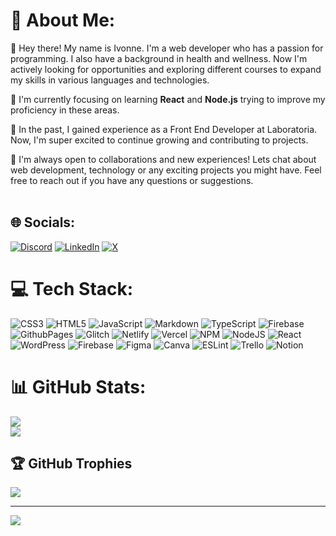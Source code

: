 # 💫 About Me:
👋 Hey there! My name is Ivonne. I'm a web developer who has a passion for programming. I also have a background in health and wellness. Now I'm actively looking for opportunities and exploring different courses to expand my skills in various languages and technologies.<br>

🌱 I'm currently focusing on learning **React** and **Node.js** trying to improve my proficiency in these areas.<br>

💼 In the past, I gained experience as a Front End Developer at Laboratoria. Now, I'm super excited to continue growing and contributing to projects.<br>

🚀 I'm always open to collaborations and new experiences! Lets chat about web development, technology or any exciting projects you might have. Feel free to reach out if you have any questions or suggestions.<br><br>



## 🌐 Socials:
[![Discord](https://img.shields.io/badge/Discord-%237289DA.svg?logo=discord&logoColor=white)](https://discord.gg/ivonthecode) [![LinkedIn](https://img.shields.io/badge/LinkedIn-%230077B5.svg?logo=linkedin&logoColor=white)](https://linkedin.com/in/ivonne-conde) [![X](https://img.shields.io/badge/X-black.svg?logo=X&logoColor=white)](https://x.com/IvOnTheCode) 

# 💻 Tech Stack:
![CSS3](https://img.shields.io/badge/css3-%231572B6.svg?style=for-the-badge&logo=css3&logoColor=white) ![HTML5](https://img.shields.io/badge/html5-%23E34F26.svg?style=for-the-badge&logo=html5&logoColor=white) ![JavaScript](https://img.shields.io/badge/javascript-%23323330.svg?style=for-the-badge&logo=javascript&logoColor=%23F7DF1E) ![Markdown](https://img.shields.io/badge/markdown-%23000000.svg?style=for-the-badge&logo=markdown&logoColor=white) ![TypeScript](https://img.shields.io/badge/typescript-%23007ACC.svg?style=for-the-badge&logo=typescript&logoColor=white) ![Firebase](https://img.shields.io/badge/firebase-%23039BE5.svg?style=for-the-badge&logo=firebase) ![GithubPages](https://img.shields.io/badge/github%20pages-121013?style=for-the-badge&logo=github&logoColor=white) ![Glitch](https://img.shields.io/badge/glitch-%233333FF.svg?style=for-the-badge&logo=glitch&logoColor=white) ![Netlify](https://img.shields.io/badge/netlify-%23000000.svg?style=for-the-badge&logo=netlify&logoColor=#00C7B7) ![Vercel](https://img.shields.io/badge/vercel-%23000000.svg?style=for-the-badge&logo=vercel&logoColor=white) ![NPM](https://img.shields.io/badge/NPM-%23CB3837.svg?style=for-the-badge&logo=npm&logoColor=white) ![NodeJS](https://img.shields.io/badge/node.js-6DA55F?style=for-the-badge&logo=node.js&logoColor=white) ![React](https://img.shields.io/badge/react-%2320232a.svg?style=for-the-badge&logo=react&logoColor=%2361DAFB) ![WordPress](https://img.shields.io/badge/WordPress-%23117AC9.svg?style=for-the-badge&logo=WordPress&logoColor=white) ![Firebase](https://img.shields.io/badge/Firebase-039BE5?style=for-the-badge&logo=Firebase&logoColor=white) ![Figma](https://img.shields.io/badge/figma-%23F24E1E.svg?style=for-the-badge&logo=figma&logoColor=white) ![Canva](https://img.shields.io/badge/Canva-%2300C4CC.svg?style=for-the-badge&logo=Canva&logoColor=white) ![ESLint](https://img.shields.io/badge/ESLint-4B3263?style=for-the-badge&logo=eslint&logoColor=white) ![Trello](https://img.shields.io/badge/Trello-%23026AA7.svg?style=for-the-badge&logo=Trello&logoColor=white) ![Notion](https://img.shields.io/badge/Notion-%23000000.svg?style=for-the-badge&logo=notion&logoColor=white)
# 📊 GitHub Stats:
![](https://github-readme-stats.vercel.app/api?username=IvonneConde&theme=swift&hide_border=false&include_all_commits=true&count_private=false)<br/>
![](https://github-readme-streak-stats.herokuapp.com/?user=IvonneConde&theme=swift&hide_border=false)<br/>
<!--![](https://github-readme-stats.vercel.app/api/top-langs/?username=IvonneConde&theme=swift&hide_border=false&include_all_commits=true&count_private=false&layout=compact)-->

## 🏆 GitHub Trophies
![](https://github-profile-trophy.vercel.app/?username=IvonneConde&theme=oldie&no-frame=true&no-bg=false&margin-w=4)

---
[![](https://visitcount.itsvg.in/api?id=IvonneConde&icon=5&color=12)](https://visitcount.itsvg.in)

<!-- Proudly created with GPRM ( https://gprm.itsvg.in ) -->

